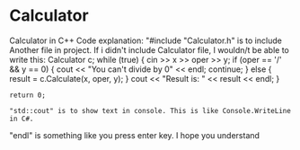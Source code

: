 # Calculator
Calculator in C++
Code explanation:
"#include "Calculator.h" is to include Another file in project. If i didn't include Calculator file, I wouldn/t be able to write this:
Calculator c;
    while (true)
    {
        cin >> x >> oper >> y;
        if (oper == '/' && y == 0)
        {
            cout << "You can't divide by 0" << endl;
            continue;
        }
        else
        {
            result = c.Calculate(x, oper, y);
        }
        cout << "Result is: " << result << endl;
         }

    return 0;
    
    "std::cout" is to show text in console. This is like Console.WriteLine in C#.
   "endl" is something like you press enter key.
    I hope you understand
    
    
    
